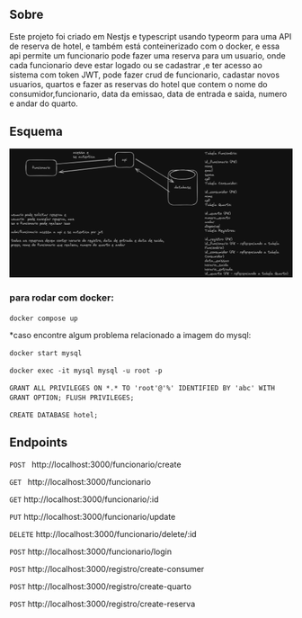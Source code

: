 ## Sobre 
Este projeto foi criado em Nestjs e typescript usando typeorm para uma API de reserva de hotel, e também está conteinerizado com o docker, e essa api permite um funcionario pode fazer uma reserva para um usuario, onde cada funcionario deve estar logado  ou se cadastrar ,e ter acesso ao sistema com token JWT, pode fazer crud de funcionario, cadastar novos usuarios, quartos e fazer as reservas do hotel que contem o nome do consumidor,funcionario, data da emissao, data de entrada e saida, numero e andar do quarto.

## Esquema

<img src="./src/img/esquema.png" alt="esquema" />

### para rodar com docker:

` docker compose up `

*caso encontre algum problema relacionado a imagem do mysql:

` docker start mysql `

` docker exec -it mysql mysql -u root -p `

` GRANT ALL PRIVILEGES ON *.* TO 'root'@'%' IDENTIFIED BY 'abc' WITH GRANT OPTION;
FLUSH PRIVILEGES; `

` CREATE DATABASE hotel; `

## Endpoints

`POST ` http://localhost:3000/funcionario/create

`GET ` http://localhost:3000/funcionario

`GET` http://localhost:3000/funcionario/:id

`PUT` http://localhost:3000/funcionario/update

`DELETE` http://localhost:3000/funcionario/delete/:id

`POST` http://localhost:3000/funcionario/login

`POST` http://localhost:3000/registro/create-consumer

`POST` http://localhost:3000/registro/create-quarto

`POST` http://localhost:3000/registro/create-reserva
